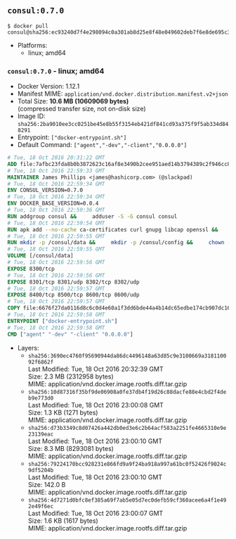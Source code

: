 ## `consul:0.7.0`

```console
$ docker pull consul@sha256:ec93240d7f4e298094c0a301ab8d25e8f48e049602deb7f6e8de695c3d6bf4cb
```

-	Platforms:
	-	linux; amd64

### `consul:0.7.0` - linux; amd64

-	Docker Version: 1.12.1
-	Manifest MIME: `application/vnd.docker.distribution.manifest.v2+json`
-	Total Size: **10.6 MB (10609069 bytes)**  
	(compressed transfer size, not on-disk size)
-	Image ID: `sha256:2ba9010ee3cc0251be45e8b55f3154eb421df841cd93a375f9f5ab334d848291`
-	Entrypoint: `["docker-entrypoint.sh"]`
-	Default Command: `["agent","-dev","-client","0.0.0.0"]`

```dockerfile
# Tue, 18 Oct 2016 20:31:22 GMT
ADD file:7afbc23fda8b0b3872623c16af8e3490b2cee951aed14b3794389c2f946cc8c7 in / 
# Tue, 18 Oct 2016 22:59:33 GMT
MAINTAINER James Phillips <james@hashicorp.com> (@slackpad)
# Tue, 18 Oct 2016 22:59:34 GMT
ENV CONSUL_VERSION=0.7.0
# Tue, 18 Oct 2016 22:59:34 GMT
ENV DOCKER_BASE_VERSION=0.0.4
# Tue, 18 Oct 2016 22:59:36 GMT
RUN addgroup consul &&     adduser -S -G consul consul
# Tue, 18 Oct 2016 22:59:54 GMT
RUN apk add --no-cache ca-certificates curl gnupg libcap openssl &&     gpg --recv-keys 91A6E7F85D05C65630BEF18951852D87348FFC4C &&     mkdir -p /tmp/build &&     cd /tmp/build &&     wget https://releases.hashicorp.com/docker-base/${DOCKER_BASE_VERSION}/docker-base_${DOCKER_BASE_VERSION}_linux_amd64.zip &&     wget https://releases.hashicorp.com/docker-base/${DOCKER_BASE_VERSION}/docker-base_${DOCKER_BASE_VERSION}_SHA256SUMS &&     wget https://releases.hashicorp.com/docker-base/${DOCKER_BASE_VERSION}/docker-base_${DOCKER_BASE_VERSION}_SHA256SUMS.sig &&     gpg --batch --verify docker-base_${DOCKER_BASE_VERSION}_SHA256SUMS.sig docker-base_${DOCKER_BASE_VERSION}_SHA256SUMS &&     grep ${DOCKER_BASE_VERSION}_linux_amd64.zip docker-base_${DOCKER_BASE_VERSION}_SHA256SUMS | sha256sum -c &&     unzip docker-base_${DOCKER_BASE_VERSION}_linux_amd64.zip &&     cp bin/gosu bin/dumb-init /bin &&     wget https://releases.hashicorp.com/consul/${CONSUL_VERSION}/consul_${CONSUL_VERSION}_linux_amd64.zip &&     wget https://releases.hashicorp.com/consul/${CONSUL_VERSION}/consul_${CONSUL_VERSION}_SHA256SUMS &&     wget https://releases.hashicorp.com/consul/${CONSUL_VERSION}/consul_${CONSUL_VERSION}_SHA256SUMS.sig &&     gpg --batch --verify consul_${CONSUL_VERSION}_SHA256SUMS.sig consul_${CONSUL_VERSION}_SHA256SUMS &&     grep consul_${CONSUL_VERSION}_linux_amd64.zip consul_${CONSUL_VERSION}_SHA256SUMS | sha256sum -c &&     unzip -d /bin consul_${CONSUL_VERSION}_linux_amd64.zip &&     cd /tmp &&     rm -rf /tmp/build &&     apk del gnupg openssl &&     rm -rf /root/.gnupg
# Tue, 18 Oct 2016 22:59:55 GMT
RUN mkdir -p /consul/data &&     mkdir -p /consul/config &&     chown -R consul:consul /consul
# Tue, 18 Oct 2016 22:59:55 GMT
VOLUME [/consul/data]
# Tue, 18 Oct 2016 22:59:56 GMT
EXPOSE 8300/tcp
# Tue, 18 Oct 2016 22:59:56 GMT
EXPOSE 8301/tcp 8301/udp 8302/tcp 8302/udp
# Tue, 18 Oct 2016 22:59:57 GMT
EXPOSE 8400/tcp 8500/tcp 8600/tcp 8600/udp
# Tue, 18 Oct 2016 22:59:57 GMT
COPY file:6676f27da0116d8c6c0d4e60a1f3dd6bde44a4b14dc65edbe174cb907dc16353 in /usr/local/bin/docker-entrypoint.sh 
# Tue, 18 Oct 2016 22:59:58 GMT
ENTRYPOINT ["docker-entrypoint.sh"]
# Tue, 18 Oct 2016 22:59:58 GMT
CMD ["agent" "-dev" "-client" "0.0.0.0"]
```

-	Layers:
	-	`sha256:3690ec4760f95690944da86dc4496148a63d85c9e3100669a318110092f6862f`  
		Last Modified: Tue, 18 Oct 2016 20:32:39 GMT  
		Size: 2.3 MB (2312958 bytes)  
		MIME: application/vnd.docker.image.rootfs.diff.tar.gzip
	-	`sha256:10d87316f35bf9de06908a0fe37db4f19d26c88dacfe88e4cbd2f4deb9e773d0`  
		Last Modified: Tue, 18 Oct 2016 23:00:08 GMT  
		Size: 1.3 KB (1271 bytes)  
		MIME: application/vnd.docker.image.rootfs.diff.tar.gzip
	-	`sha256:d73b3349c8d07426a442db0ed3e6c2b64acf583a2251fe4665310e9e23139eac`  
		Last Modified: Tue, 18 Oct 2016 23:00:10 GMT  
		Size: 8.3 MB (8293081 bytes)  
		MIME: application/vnd.docker.image.rootfs.diff.tar.gzip
	-	`sha256:79224170bcc928231e866fd9a9f24ba918a997a61bc0f52426f9024c9df5204b`  
		Last Modified: Tue, 18 Oct 2016 23:00:10 GMT  
		Size: 142.0 B  
		MIME: application/vnd.docker.image.rootfs.diff.tar.gzip
	-	`sha256:4d7271d0bfc8ef385a69f7ab5e05d7ec0defb59cf360acee6a4f1e492e49f6ec`  
		Last Modified: Tue, 18 Oct 2016 23:00:07 GMT  
		Size: 1.6 KB (1617 bytes)  
		MIME: application/vnd.docker.image.rootfs.diff.tar.gzip
